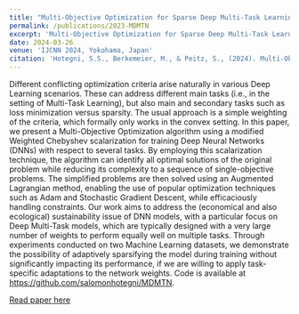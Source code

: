 ```yaml
---
title: "Multi-Objective Optimization for Sparse Deep Multi-Task Learning"
permalink: /publications/2023-MDMTN
excerpt: 'Multi-Objective Optimization for Sparse Deep Multi-Task Learning'
date: 2024-03-26
venue: 'IJCNN 2024, Yokohama, Japan'
citation: 'Hotegni, S.S., Berkemeier, M., & Peitz, S., (2024). Multi-Objective Optimization for Sparse Deep Multi-Task Learning.'
---
```



Different conflicting optimization criteria arise naturally in various Deep Learning scenarios. These can address different main tasks (i.e., in the setting of Multi-Task Learning), but also main and secondary tasks such as loss minimization versus sparsity. The usual approach is a simple weighting of the criteria, which formally only works in the convex setting. In this paper, we present a Multi-Objective Optimization algorithm using a modified Weighted Chebyshev scalarization for training Deep Neural Networks (DNNs) with respect to several tasks. By employing this scalarization technique, the algorithm can identify all optimal solutions of the original problem while reducing its complexity to a sequence of single-objective problems. The simplified problems are then solved using an Augmented Lagrangian method, enabling the use of popular optimization techniques such as Adam and Stochastic Gradient Descent, while efficaciously handling constraints. Our work aims to address the (economical and also ecological) sustainability issue of DNN models, with a particular focus on Deep Multi-Task models, which are typically designed with a very large number of weights to perform equally well on multiple tasks. Through experiments conducted on two Machine Learning datasets, we demonstrate the possibility of adaptively sparsifying the model during training without significantly impacting its performance, if we are willing to apply task-specific adaptations to the network weights. Code is available at https://github.com/salomonhotegni/MDMTN.


[Read paper here](https://arxiv.org/pdf/2308.12243.pdf)
